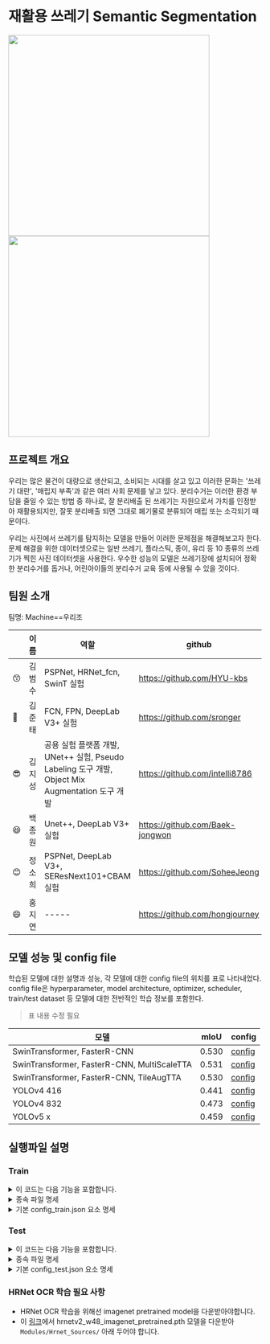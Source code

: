 # 재활용 쓰레기 Semantic Segmentation

<img src="https://user-images.githubusercontent.com/44287798/140461430-78e5cd84-2162-4f98-9d27-bbc3a8580f90.png" width="400">  <img src="https://user-images.githubusercontent.com/44287798/140461384-a0a91b44-da3a-4b81-95cb-ec508b978aa7.png" width="400"> 


## 프로젝트 개요

우리는 많은 물건이 대량으로 생산되고, 소비되는 시대를 살고 있고 이러한 문화는 '쓰레기 대란', '매립지 부족'과 같은 여러 사회 문제를 낳고 있다.
 분리수거는 이러한 환경 부담을 줄일 수 있는 방법 중 하나로, 잘 분리배출 된 쓰레기는 자원으로서 가치를 인정받아 재활용되지만, 잘못 분리배출 되면 그대로 폐기물로 분류되어 매립 또는 소각되기 때문이다.
 
우리는 사진에서 쓰레기를 탐지하는 모델을 만들어 이러한 문제점을 해결해보고자 한다. 문제 해결을 위한 데이터셋으로는 일반 쓰레기, 플라스틱, 종이, 유리 등 10 종류의 쓰레기가 찍힌 사진 데이터셋을 사용한다. 우수한 성능의 모델은 쓰레기장에 설치되어 정확한 분리수거를 돕거나, 어린아이들의 분리수거 교육 등에 사용될 수 있을 것이다.

## 팀원 소개
팀명: Machine==우리조 

||이름|역할|github|
|--|------|---|---|
|😙|김범수|PSPNet, HRNet_fcn, SwinT 실험|https://github.com/HYU-kbs|
|🤗|김준태|FCN, FPN, DeepLab V3+ 실험|https://github.com/sronger|
|😎|김지성|공용 실험 플랫폼 개발, UNet++ 실험, Pseudo Labeling 도구 개발, Object Mix Augmentation 도구 개발|https://github.com/intelli8786|
|😆|백종원|Unet++, DeepLab V3+ 실험|https://github.com/Baek-jongwon|
|😊|정소희|PSPNet, DeepLab V3+, SEResNext101+CBAM 실험|https://github.com/SoheeJeong|
|😄|홍지연|-----|https://github.com/hongjourney|


## 모델 성능 및 config file

학습된 모델에 대한 설명과 성능, 각 모델에 대한 config file의 위치를 표로 나타내었다.
config file은 hyperparameter, model architecture, optimizer, scheduler, train/test dataset 등 모델에 대한 전반적인 학습 정보를 포함한다. 

> 표 내용 수정 필요

|모델|mIoU|config|
|------|---|---|
|SwinTransformer, FasterR-CNN|0.530|[config](https://github.com/boostcampaitech2/object-detection-level2-cv-14/tree/main/Models/swinT_fasterRCNN_fpn_config)|
|SwinTransformer, FasterR-CNN, MultiScaleTTA|0.531|[config](https://github.com/boostcampaitech2/object-detection-level2-cv-14/tree/main/Models/swinT_fasterRCNN_fpn_MultiScale_config)|
|SwinTransformer, FasterR-CNN, TileAugTTA|0.530|[config](https://github.com/boostcampaitech2/object-detection-level2-cv-14/tree/main/Models/swinT_fasterRCNN_fpn_TileAug_config)|
|YOLOv4 416|0.441|[config](https://github.com/boostcampaitech2/object-detection-level2-cv-14/blob/main/Models/YOLOv4_Darknet/yolov4_input416_batch64.cfg)|
|YOLOv4 832|0.473|[config](https://github.com/boostcampaitech2/object-detection-level2-cv-14/blob/main/Models/YOLOv4_Darknet/yolov4_input832_batch16.cfg)|
|YOLOv5 x|0.459|[config](https://github.com/boostcampaitech2/object-detection-level2-cv-14/tree/main/Models/YOLOv5)|



## 실행파일 설명

### Train
<details>
 <summary> 이 코드는 다음 기능을 포함합니다. </summary>
 
 - pytorch 기반의 Semantic Segmentation Model 을 학습합니다.
 - config.json 파일을 통해 학습 인자를 제어할 수 있습니다.

 - 사용법
    Train.py --config Configs/UNetPP_Efficientb4_aug_train.json

 - 출력
    'path_project_root' 값으로 지정한 경로에 다음과 같은 파일이 생성됩니다.
        best_score.pt : 모델이 가장 높은 validation score를 기록했던 시점의 weight 파일입니다.
        logs/
            best_score.log : 모델이 가장 높은 validation score를 갱신했던 시점의 epoch와 점수를 기록한 파일입니다.
            config.json : 모델 학습에 사용됐던 config.json 파일 사본입니다.
            train.log : 학습 출력 기록입니다.
            valid.log : 검증 출력 기록입니다.
</details>
<details>
 <summary> 종속 파일 명세 </summary>
 
    - Modules/Data.py : Custom Dataset 클래스가 정의되어 있습니다. (현재는 부스트캠프 컴피티션용 COCO format만 지원합니다.)
    - Modules/Models.py : Semantic Segmentation 모델들이 정의되어 있습니다.
    - Modules/Losses.py : 학습에 사용될 Loss들이 정의되어있습니다.
    - Modules/Optimizer.py : 학습에 사용될 Optimizer들이 정의되어 있습니다.
    - Modules/Transform_Preprocess.py : 이미지 전처리를 위한 Transform들이 정의되어 있습니다.
    - Utils/Tools.py : 각종 편의기능들이 정의되어 있습니다.
    - Utils/utils.py : Semantic Segmentation score 계산을 위한 도구들이 정의되어 있습니다.
</details>
<details>
 <summary> 기본 config_train.json 요소 명세 </summary>
 
    - path_dataset_root : 데이터셋이 저장된 root를 정의합니다.
    - path_train_json : train 데이터 json 파일을 정의합니다.
    - path_valid_json : test 데이터 json 파일을 정의합니다.
    - path_project_root : 학습될 모델이 저장될 디렉토리를 정의합니다.
    - random_fix : 난수 고정 여부를 정의합니다.
    - random_seed : 고정할 seed를 정의합니다.
    - model : Semantic Segmentation 모델을 정의합니다.
    - model_num_epochs : 학습 epoch 수를 정의합니다.
    - model_batch_size : 모델의 배치 크기를 정의합니다.
    - loss : 학습에 사용할 loss를 정의합니다.
    - optimizer : 학습에 사용할 optimizer를 정의합니다.
    - optimizer_learning_rate : 학습에 사용할 learning rate를 정의합니다.
    - optimizer_weight_decay : 학습에 사용할 weight decay를 정의합니다.
    - data_num_workers : data loader 가 사용할 프로세스 수를 정의합니다.
    - data_loading_mode : 데이터를 미리 로드하거나, 실시간으로 로드하는 모드를 정의합니다. 'preload' 또는 'realtime' 으로 선택할 수 있습니다.
    - data_train_transform : 학습에 사용될 전처리 transform을 정의합니다.
    - data_valid_transform : 검증에 사용될 전처리 transform을 정의합니다. ('Default'를 추천합니다.)
</details>

### Test

<details>
 <summary> 이 코드는 다음 기능을 포함합니다. </summary>
 
 - pytorch 기반의 Semantic Segmentation Model 을 Inference 해서 submission.csv 파일을 생성합니다.
 - config.json 파일을 통해 추론 인자를 제어할 수 있습니다.

 - 사용법
    Inference_Test.py --config Configs/UNetPP_Efficientb4_aug_test.json

 - 출력
    'path_save' 값으로 지정한 경로에 다음과 같은 파일이 생성됩니다.
        submission.csv : 부스트캠프 컴피티션 형식에 맞추어 생성된 Segmentation 결과 파일입니다.
</details>

<details>
 <summary> 종속 파일 명세 </summary>
 
    - Modules/Data.py : Custom Dataset 클래스들이 정의되어 있습니다. (현재는 부스트캠프 컴피티션용 COCO format만 지원합니다.)
    - Modules/Transform_Preprocess.py : 이미지 전처리를 위한 Transform들이 정의되어 있습니다.
    - Modules/Models.py : Semantic Segmentation 모델들이 정의되어 있습니다.
    - Modules/Transform_TTA.py : TTA를 위한 Transform 들이 정의되어 있습니다.
    - Utils/Tools.py : 각종 편의기능들이 정의되어 있습니다.
</details>
<details>
 <summary> 기본 config_test.json 요소 명세 </summary>
 
    - path_dataset_root : 데이터셋이 저장된 root를 정의합니다.
    - path_test_json : test 데이터 json 파일을 정의합니다.
    - path_checkpoint : 학습된 모델의 weight가 저장된 경로를 정의합니다.
    - random_fix : 난수 고정 여부를 정의합니다.
    - random_seed : 고정할 seed를 정의합니다.
    - model : Semantic Segmentation 모델을 정의합니다.
    - model_batch_size : 모델의 배치 크기를 정의합니다.
    - data_num_workers : data loader 가 사용할 프로세스 수를 정의합니다.
    - data_loading_mode : 데이터를 미리 로드하거나, 실시간으로 로드하는 모드를 정의합니다. 'preload' 또는 'realtime' 으로 선택할 수 있습니다.
    - data_test_transform : 테스트에 사용될 전처리 transform을 정의합니다. ('Default'를 추천합니다.)
    - data_tta_transform : TTA에 사용될 transform을 정의합니다.
    - data_target_size : 추론 후 submission을 생성할 때 변환돨 이미지 크기를 정의합니다. (256을 추천합니다.)
</details>

### HRNet OCR 학습 필요 사항
- HRNet OCR 학습을 위해선 imagenet pretrained model을 다운받아야합니다.
- 이 [링크](https://1drv.ms/u/s!Aus8VCZ_C_33dKvqI6pBZlifgJk)에서 hrnetv2_w48_imagenet_pretrained.pth 모델을 다운받아 `Modules/Hrnet_Sources/` 아래 두어야 합니다. 
